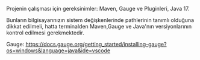 Projenin çalışması için gereksinimler: Maven, Gauge ve Pluginleri, Java 17.

Bunların bilgisayarınızın sistem değişkenlerinde pathlerinin tanımlı olduğuna dikkat edilmeli, hatta terminalden Maven,Gauge ve Java'nın versiyonlarının kontrol edilmesi gerekmektedir.

Gauge: https://docs.gauge.org/getting_started/installing-gauge?os=windows&language=java&ide=vscode
